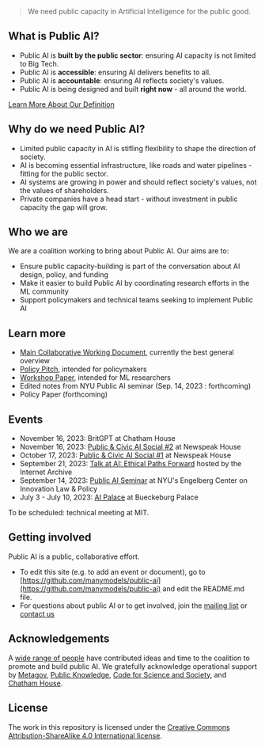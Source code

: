> We need public capacity in Artificial Intelligence for the public good.

## What is Public AI?

- Public AI is **built by the public sector**: ensuring AI capacity is not limited to Big Tech.
- Public AI is **accessible**: ensuring AI delivers benefits to all.
- Public AI is **accountable**: ensuring AI reflects society's values.
- Public AI is being designed and built **right now** - all around the world.

[Learn More About Our Definition](https://docs.google.com/document/d/1ykjsXpTRZu4Obu9miJlkR9vIqWSLey5m0G4Utlm6HBg/edit)

## Why do we need Public AI?

- Limited public capacity in AI is stifling flexibility to shape the direction of society.
- AI is becoming essential infrastructure, like roads and water pipelines - fitting for the public sector.
- AI systems are growing in power and should reflect society's values, not the values of shareholders.
- Private companies have a head start - without investment in public capacity the gap will grow.

## Who we are

We are a coalition working to bring about Public AI. Our aims are to:

- Ensure public capacity-building is part of the conversation about AI design, policy, and funding
- Make it easier to build Public AI by coordinating research efforts in the ML community
- Support policymakers and technical teams seeking to implement Public AI

## Learn more

- [Main Collaborative Working Document](https://docs.google.com/document/d/1ykjsXpTRZu4Obu9miJlkR9vIqWSLey5m0G4Utlm6HBg/edit), currently the best general overview
- [Policy Pitch](https://docs.google.com/document/d/e/2PACX-1vTscz9Q0NicGogTcs2CpCKOFX-_GYvwKFRgp8G51DeZd-03Z17frbA1tCeybv2BE5szKG1k1VOriDX6/pub), intended for policymakers
- [Workshop Paper](https://openreview.net/pdf?id=TFWnViI30j), intended for ML researchers
- Edited notes from NYU Public AI seminar (Sep. 14, 2023 : forthcoming)
- Policy Paper (forthcoming)

## Events

- November 16, 2023: BritGPT at Chatham House
- November 16, 2023: [Public & Civic AI Social #2](https://lu.ma/zo0vnony) at Newspeak House
- October 17, 2023: [Public & Civic AI Social #1](https://lu.ma/public-civic-ai-social) at Newspeak House
- September 21, 2023: [Talk at AI: Ethical Paths Forward](https://archive.org/details/dweb-meetup-september-2023-ai-ethical-paths-forward) hosted by the Internet Archive
- September 14, 2023: [Public AI Seminar](https://www.eventbrite.com/e/public-ai-seminar-tickets-716665073527) at NYU's Engelberg Center on Innovation Law & Policy
- July 3 - July 10, 2023: [AI Palace](https://www.aipalace.org/) at Bueckeburg Palace

To be scheduled: technical meeting at MIT.

## Getting involved

Public AI is a public, collaborative effort. 

- To edit this site (e.g. to add an event or document), go to [https://github.com/manymodels/public-ai](https://github.com/manymodels/public-ai) and edit the README.md file.
- For questions about public AI or to get involved, join the [mailing list](https://groups.google.com/g/public-ai) or [contact us](mailto:hello@publicai.network)

## Acknowledgements

A [wide range of people](https://docs.google.com/document/d/1ykjsXpTRZu4Obu9miJlkR9vIqWSLey5m0G4Utlm6HBg/edit#heading=h.v36dq6wln0nk) have contributed ideas and time to the coalition to promote and build public AI. We gratefully acknowledge operational support by [Metagov](https://metagov.org), [Public Knowledge](https://publicknowledge.org), [Code for Science and Society](https://www.codeforsociety.org/), and [Chatham House](https://www.chathamhouse.org/).

## License
The work in this repository is licensed under the [Creative Commons Attribution-ShareAlike 4.0 International license](https://creativecommons.org/licenses/by-sa/4.0/).
